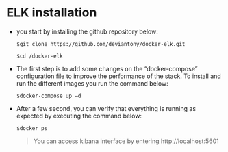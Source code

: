 # ELK installation
- you start by installing the github repository below:

  `$git clone https://github.com/deviantony/docker-elk.git`
  
  `$cd /docker-elk`
  
- The first step is to add some changes on the “docker-compose” configuration file to improve the performance of the stack. To install and run the different images you run the command below:

  `$docker-compose up –d`

- After a few second, you can verify that everything is running as expected by executing the command below:

  `$docker ps`
  
  
  > You can access kibana interface by entering http://localhost:5601

